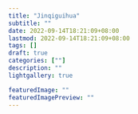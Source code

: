 ```yaml
---
title: "Jinqiguihua"
subtitle: ""
date: 2022-09-14T18:21:09+08:00
lastmod: 2022-09-14T18:21:09+08:00
tags: []
draft: true
categories: [""]
description: ""
lightgallery: true

featuredImage: ""
featuredImagePreview: ""
---
```




